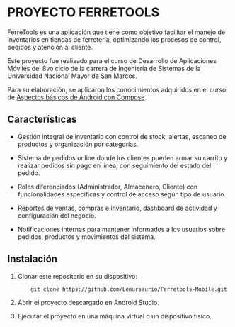 # PROYECTO FERRETOOLS 

FerreTools es una aplicación que tiene como objetivo facilitar el manejo de inventarios en tiendas de ferretería, optimizando los procesos de control, pedidos y atención al cliente.

Este proyecto fue realizado para el curso de Desarrollo de Aplicaciones Móviles del 8vo ciclo de la carrera de Ingeniería de Sistemas de la Universidad Nacional Mayor de San Marcos. 

Para su elaboración, se aplicaron los conocimientos adquiridos en el curso de [Aspectos básicos de Android con Compose](https://developer.android.com/courses/android-basics-compose/course?hl=es-419).


## Características

-   Gestión integral de inventario con control de stock, alertas, escaneo de productos y organización por categorías.
    
-   Sistema de pedidos online donde los clientes pueden armar su carrito y realizar pedidos sin pago en línea, con seguimiento del estado del pedido.
    
-   Roles diferenciados (Administrador, Almacenero, Cliente) con funcionalidades específicas y control de acceso según tipo de usuario.
    
-   Reportes de ventas, compras e inventario, dashboard de actividad y configuración del negocio.
    
-   Notificaciones internas para mantener informados a los usuarios sobre pedidos, productos y movimientos del sistema.


## Instalación

1. Clonar este repositorio en su dispositivo:
	````
		git clone https://github.com/Lemursaurio/Ferretools-Mobile.git
	  ````
	  
2. Abrir el proyecto descargado en Android Studio.
3. Ejecutar el proyecto en una máquina virtual o un dispositivo físico.